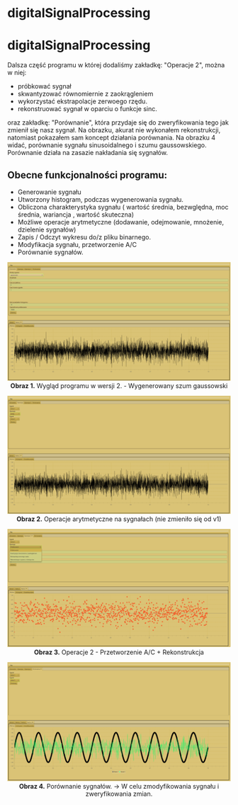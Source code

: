 # digitalSignalProcessing

# digitalSignalProcessing

Dalsza część programu w której dodaliśmy zakładkę: "Operacje 2", można w niej:
* próbkować sygnał
* skwantyzować równomiernie z zaokrągleniem
* wykorzystać ekstrapolacje zerwoego rzędu.
* rekonstruować sygnał w oparciu o funkcje sinc.

oraz zakładkę: "Porównanie", która przydaje się do zweryfikowania tego jak zmienił się nasz sygnał. Na obrazku, akurat nie wykonałem rekonstrukcji, natomiast
pokazałem sam koncept działania porównania. Na obrazku 4 widać, porównanie sygnału sinusoidalnego i szumu gaussowskiego. Porównanie działa na zasazie nakładania się sygnałów.

## Obecne funkcjonalności programu: 
* Generowanie sygnału 
* Utworzony histogram, podczas wygenerowania sygnału.
* Obliczona charakterystyka sygnału ( wartość średnia, bezwględna, moc średnia, wariancja , wartość skuteczna)
* Możliwe operacje arytmetyczne (dodawanie, odejmowanie, mnożenie, dzielenie sygnałów)
* Zapis / Odczyt wykresu do/z pliku binarnego.
* Modyfikacja sygnału, przetworzenie A/C
* Porównanie sygnałów.

<p align="center">
  <img src="resources/CPS_v2_wyglad.png"> <br>
  <b>Obraz 1.</b>  Wygląd programu w wersji 2. - Wygenerowany szum gaussowski
</p>

<p align="center">
  <img src="resources/CPS_v2_arytmetyka.png"> <br>
  <b>Obraz 2.</b> Operacje arytmetyczne na sygnałach (nie zmieniło się od v1)
</p>

<p align="center">
  <img src="resources/CPS_v2_operacje2.png"> <br>
  <b>Obraz 3.</b> Operacje 2 - Przetworzenie A/C + Rekonstrukcja
</p>

<p align="center">
  <img src="resources/CPS_v2_porownanie.png"> <br>
  <b>Obraz 4.</b> Porównanie sygnałów. -> W celu zmodyfikowania sygnału i zweryfikowania zmian.
</p>


